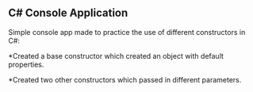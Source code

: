 ## C# Console Application

Simple console app made to practice the use of different constructors in C#:

*Created a base constructor which created an object with default properties.

*Created two other constructors which passed in different parameters. 


 
